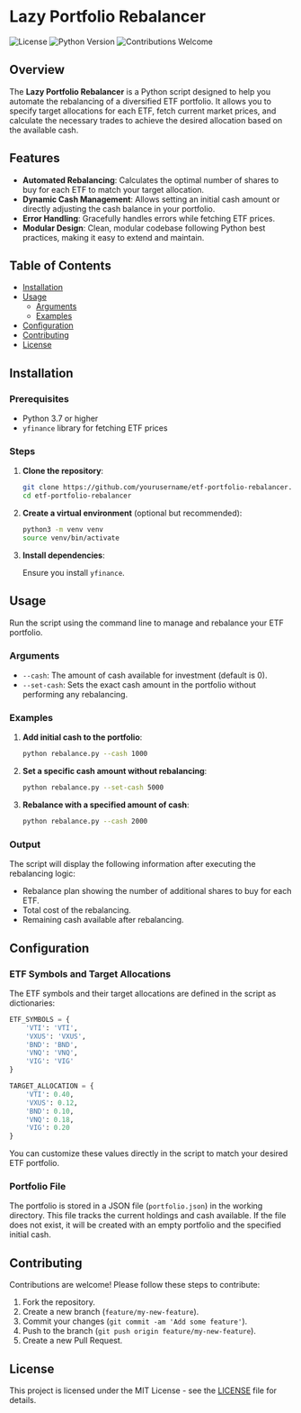 
# Lazy Portfolio Rebalancer

![License](https://img.shields.io/github/license/dunixcodes/lazy_portfolio)
![Python Version](https://img.shields.io/badge/python-3.7%2B-blue)
![Contributions Welcome](https://img.shields.io/badge/contributions-welcome-brightgreen)

## Overview

The **Lazy Portfolio Rebalancer** is a Python script designed to help you automate the rebalancing of a diversified ETF portfolio. It allows you to specify target allocations for each ETF, fetch current market prices, and calculate the necessary trades to achieve the desired allocation based on the available cash.

## Features

- **Automated Rebalancing**: Calculates the optimal number of shares to buy for each ETF to match your target allocation.
- **Dynamic Cash Management**: Allows setting an initial cash amount or directly adjusting the cash balance in your portfolio.
- **Error Handling**: Gracefully handles errors while fetching ETF prices.
- **Modular Design**: Clean, modular codebase following Python best practices, making it easy to extend and maintain.

## Table of Contents

- [Installation](#installation)
- [Usage](#usage)
  - [Arguments](#arguments)
  - [Examples](#examples)
- [Configuration](#configuration)
- [Contributing](#contributing)
- [License](#license)

## Installation

### Prerequisites

- Python 3.7 or higher
- `yfinance` library for fetching ETF prices

### Steps

1. **Clone the repository**:

   ```bash
   git clone https://github.com/yourusername/etf-portfolio-rebalancer.git
   cd etf-portfolio-rebalancer
   ```

2. **Create a virtual environment** (optional but recommended):

   ```bash
   python3 -m venv venv
   source venv/bin/activate
   ```

3. **Install dependencies**:

   Ensure you install `yfinance`.

## Usage

Run the script using the command line to manage and rebalance your ETF portfolio.

### Arguments

- `--cash`: The amount of cash available for investment (default is 0).
- `--set-cash`: Sets the exact cash amount in the portfolio without performing any rebalancing.

### Examples

1. **Add initial cash to the portfolio**:

   ```bash
   python rebalance.py --cash 1000
   ```

2. **Set a specific cash amount without rebalancing**:

   ```bash
   python rebalance.py --set-cash 5000
   ```

3. **Rebalance with a specified amount of cash**:

   ```bash
   python rebalance.py --cash 2000
   ```

### Output

The script will display the following information after executing the rebalancing logic:

- Rebalance plan showing the number of additional shares to buy for each ETF.
- Total cost of the rebalancing.
- Remaining cash available after rebalancing.

## Configuration

### ETF Symbols and Target Allocations

The ETF symbols and their target allocations are defined in the script as dictionaries:

```python
ETF_SYMBOLS = {
    'VTI': 'VTI',
    'VXUS': 'VXUS',
    'BND': 'BND',
    'VNQ': 'VNQ',
    'VIG': 'VIG'
}

TARGET_ALLOCATION = {
    'VTI': 0.40,
    'VXUS': 0.12,
    'BND': 0.10,
    'VNQ': 0.18,
    'VIG': 0.20
}
```

You can customize these values directly in the script to match your desired ETF portfolio.

### Portfolio File

The portfolio is stored in a JSON file (`portfolio.json`) in the working directory. This file tracks the current holdings and cash available. If the file does not exist, it will be created with an empty portfolio and the specified initial cash.

## Contributing

Contributions are welcome! Please follow these steps to contribute:

1. Fork the repository.
2. Create a new branch (`feature/my-new-feature`).
3. Commit your changes (`git commit -am 'Add some feature'`).
4. Push to the branch (`git push origin feature/my-new-feature`).
5. Create a new Pull Request.

## License

This project is licensed under the MIT License - see the [LICENSE](LICENSE) file for details.
